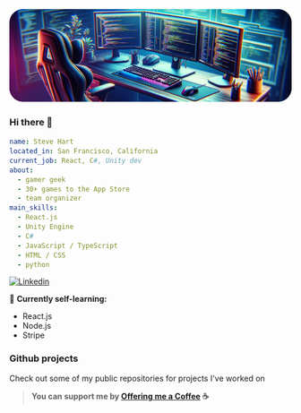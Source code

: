 ![Cover image](./cover.png)

### Hi there 👋 

```yaml
name: Steve Hart
located_in: San Francisco, California
current_job: React, C#, Unity dev
about:
  - gamer geek
  - 30+ games to the App Store
  - team organizer
main_skills:
  - React.js
  - Unity Engine
  - C#
  - JavaScript / TypeScript
  - HTML / CSS
  - python
```

[![Linkedin](https://img.shields.io/badge/LinkedIn-0077B5?style=for-the-badge&logo=linkedin&logoColor=white)]([https://fr.linkedin.com/in/jordan-nataf](https://www.linkedin.com/in/steven-hart-65458026/))

🌱 **Currently self-learning:**
- React.js
- Node.js
- Stripe

### Github projects

Check out some of my public repositories for projects I've worked on

> **You can support me by [Offering me a Coffee](https://www.buymeacoffee.com/steevyweevy) ☕️**
